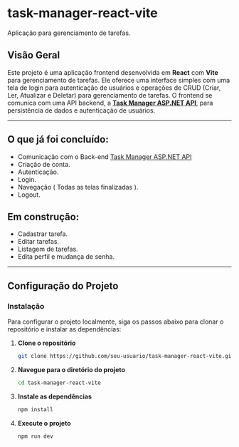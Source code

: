 # task-manager-react-vite
Aplicação para gerenciamento de tarefas.

## Visão Geral

Este projeto é uma aplicação frontend desenvolvida em **React** com **Vite** para gerenciamento de tarefas. Ele oferece uma interface simples com uma tela de login para autenticação de usuários e operações de CRUD (Criar, Ler, Atualizar e Deletar) para gerenciamento de tarefas. O frontend se comunica com uma API backend, a **[Task Manager ASP.NET API](https://github.com/SousaNathan/task-manager-aspnet-api)**, para persistência de dados e autenticação de usuários.

---

## O que já foi concluído:
- Comunicação com o Back-end [Task Manager ASP.NET API](https://github.com/SousaNathan/task-manager-aspnet-api)
- Criação de conta.
- Autenticação.
- Login.
- Navegação ( Todas as telas finalizadas ).
- Logout.

## Em construção:
- Cadastrar tarefa.
- Editar tarefas.
- Listagem de tarefas.
- Edita perfil e mudança de senha.

---

## Configuração do Projeto

### Instalação

Para configurar o projeto localmente, siga os passos abaixo para clonar o repositório e instalar as dependências:

1. **Clone o repositório**

    ```bash
    git clone https://github.com/seu-usuario/task-manager-react-vite.git
    ```

2. **Navegue para o diretório do projeto**

    ```bash
    cd task-manager-react-vite
    ```
    

4. **Instale as dependências**

    ```bash
    npm install
    ```

5. **Execute o projeto**

    ```bash
    npm run dev
    ```
